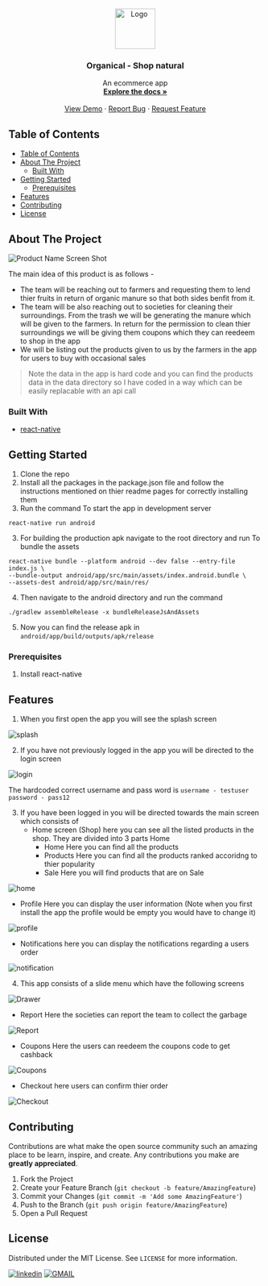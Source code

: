 
<!-- PROJECT LOGO -->
<br />
<p align="center">
  <a href="https://github.com/othneildrew/Best-README-Template">
    <img src="./Images/organical.png" alt="Logo" width="80" height="80">
  </a>

  <h3 align="center">Organical - Shop natural</h3>

  <p align="center">
    An ecommerce app
    <br />
    <a href="https://github.com/ram2510/Organical"><strong>Explore the docs »</strong></a>
    <br />
    <br />
    <a href="https://github.com/ram2510/Organical">View Demo</a>
    ·
    <a href="https://github.com/ram2510/Organical/issues">Report Bug</a>
    ·
    <a href="https://github.com/ram2510/Organical/issues">Request Feature</a>
  </p>
</p>



<!-- TABLE OF CONTENTS -->
## Table of Contents

- [Table of Contents](#table-of-contents)
- [About The Project](#about-the-project)
  - [Built With](#built-with)
- [Getting Started](#getting-started)
  - [Prerequisites](#prerequisites)
- [Features](#features)
- [Contributing](#contributing)
- [License](#license)



<!-- ABOUT THE PROJECT -->
## About The Project

![Product Name Screen Shot](Images/mainScreen.jpeg)

The main idea of this product is as follows - 
- The team will be reaching out to farmers and requesting them to lend thier fruits in return of organic manure so that both sides benfit from it.
- The team will be also reaching out to societies for cleaning their surroundings. From the trash we will be generating the manure which will be given to the farmers. In return for the permission to clean thier surroundings we will be giving them coupons which they can reedeem to shop in the app
- We will be listing out the products given to us by the farmers in the app for users to buy with occasional sales

> Note the data in the app is hard code and you can find the products data in the data directory so I have coded in a way which can be easily replacable with an api call

### Built With

* [react-native](https://facebook.github.io/react-native/)


<!-- GETTING STARTED -->
## Getting Started

1. Clone the repo 
2. Install all the packages in the package.json file and follow the instructions mentioned on thier readme pages for correctly installing them
3. Run the command   To start the app in development server
  ```
  react-native run android
  ```


3. For building the production apk navigate to the root directory and run    To bundle the assets

  ```
  react-native bundle --platform android --dev false --entry-file index.js \
  --bundle-output android/app/src/main/assets/index.android.bundle \
  --assets-dest android/app/src/main/res/
  ```

4. Then navigate to the android directory and run the command
  ```
  ./gradlew assembleRelease -x bundleReleaseJsAndAssets 
  ```
5. Now you can find the release apk in `android/app/build/outputs/apk/release`

### Prerequisites
1. Install react-native


<!-- USAGE EXAMPLES -->
## Features
1. When you first open the app you will see the splash screen
  
![splash](Images/splash.jpeg)

2. If you have not previously logged in the app you will be directed to the login screen
   
![login](Images/login.jpeg)

The hardcoded correct username and pass word is `username - testuser` `password - pass12`

3. If you have been logged in you will be directed towards the main screen which consists of 
   - Home screen (Shop) here you can see all the listed products in the shop. They are divided into 3 parts Home
     - Home Here you can find all the products
     - Products Here you can find all the products ranked accoridng to thier popularity
     - Sale Here you will find products that are on Sale
  
![home](Images/mainScreen.jpeg)

   - Profile Here you can display the user information (Note when you first install the app the profile would be empty you would have to change it)
  
![profile](Images/profile.jpeg)

   - Notifications here you can display the notifications regarding a users order 

![notification](Images/notif.jpeg)

4. This app consists of a slide menu which have the following screens

![Drawer](Images/drawer.jpeg)

  - Report Here the societies can report the team to collect the garbage 

![Report](Images/report.jpeg)

  - Coupons Here the users can reedeem the coupons code to get cashback

![Coupons](Images/coupons.jpeg)

  - Checkout here users can confirm thier order

![Checkout](Images/checkout.jpeg)




<!-- CONTRIBUTING -->
## Contributing

Contributions are what make the open source community such an amazing place to be learn, inspire, and create. Any contributions you make are **greatly appreciated**.

1. Fork the Project
2. Create your Feature Branch (`git checkout -b feature/AmazingFeature`)
3. Commit your Changes (`git commit -m 'Add some AmazingFeature'`)
4. Push to the Branch (`git push origin feature/AmazingFeature`)
5. Open a Pull Request



<!-- LICENSE -->
## License

Distributed under the MIT License. See `LICENSE` for more information.





 [![linkedin](https://img.shields.io/badge/connect%20with%20me-linkedIn-green.svg?style=for-the-badge&logo=appveyor)](https://www.linkedin.com/in/ram2510) [![GMAIL](https://img.shields.io/static/v1.svg?label=send&message=iamram2510@ieee.org&color=red&logo=gmail&style=social)](https://www.github.com/ram2510) 